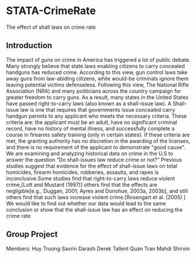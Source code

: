 # STATA-CrimeRate
The effect of shall laws on crime rate


## Introduction
The impact of guns on crime in America has triggered a lot of public debate. Many strongly
believe that state laws enabling citizens to carry concealed handguns has reduced crime.
According to this view, gun control laws take away guns from law-abiding citizens, while
would-be criminals ignore them leaving potential victims defenseless. Following this view,
The National Rifle Association (NRA) and many politicians across the country campaign
for greater freedom to carry guns.
As a result, many states in the United States have passed right-to-carry laws (also known
as a shall-issue law). A Shall-issue law is one that requires that governments issue
concealed carry handgun permits to any applicant who meets the necessary criteria.
These criteria are: the applicant must be an adult, have no significant criminal record,
have no history of mental illness, and successfully complete a course in firearms safety
training (only in certain states). If these criteria are met, the granting authority has no
discretion in the awarding of the licenses, and there is no requirement of the applicant to
demonstrate "good cause".
We are examining and analyzing historical data on crime in the U.S to answer the
question “Do shall-issues law reduce crime or not?” Previous studies suggest that
evidence for the effect of shall-issue laws on total homicides, firearm homicides,
robberies, assaults, and rapes is inconclusive.Some studies find that right-to-carry laws
reduce violent crime,[Lott and Mustard (1997)] others find that the effects are
negligible[e.g., Duggan, 2001; Ayres and Donohue, 2003a, 2003b], and still others find
that such laws increase violent crime.[Rosengart et al. (2005) ] We would like to find out
whether our data would lead to the same conclusion or show that the shall-issue law has
an effect on reducing the crime rate


## Group Project
Members:
Huy Truong
Savrin Darash
Derek Tallent
Quan Tran
Mahdi Shirvin
